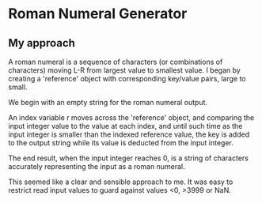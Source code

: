 # Roman Numeral Generator

## My approach

A roman numeral is a sequence of characters (or combinations of characters) moving L-R from largest value to smallest value. I began by creating a 'reference' object with corresponding key/value pairs, large to small.

We begin with an empty string for the roman numeral output.

An index variable r moves across the 'reference' object, and comparing the input integer value to the value at each index, and until such time as the input integer is smaller than the indexed reference value, the key is added to the output string while its value is deducted from the input integer.

The end result, when the input integer reaches 0, is a string of characters accurately representing the input as a roman numeral.

This seemed like a clear and sensible approach to me. It was easy to restrict read input values to guard against values &lt;0, &gt;3999 or NaN.